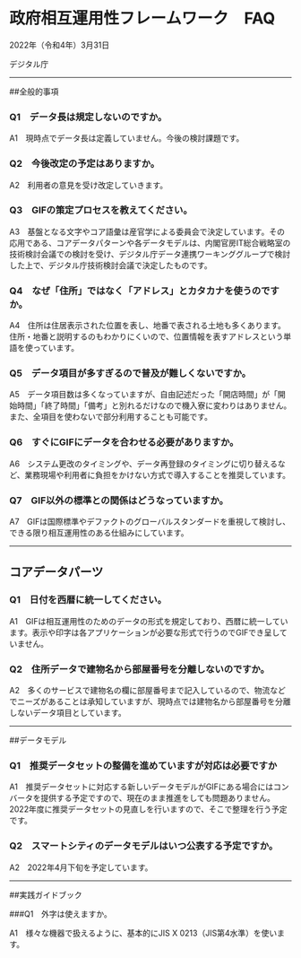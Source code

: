 
# 政府相互運用性フレームワーク　FAQ <!-- omit in toc -->

2022年（令和4年）3月31日

デジタル庁


-----
##全般的事項

### Q1　データ長は規定しないのですか。

A1　現時点でデータ長は定義していません。今後の検討課題です。

### Q2　今後改定の予定はありますか。

A2　利用者の意見を受け改定していきます。

### Q3　GIFの策定プロセスを教えてください。

A3　基盤となる文字やコア語彙は産官学による委員会で決定しています。その応用である、コアデータパターンや各データモデルは、内閣官房IT総合戦略室の技術検討会議での検討を受け、デジタル庁データ連携ワーキンググループで検討した上で、デジタル庁技術検討会議で決定したものです。

### Q4　なぜ「住所」ではなく「アドレス」とカタカナを使うのですか。

A4　住所は住居表示された位置を表し、地番で表される土地も多くあります。住所・地番と説明するのもわかりにくいので、位置情報を表すアドレスという単語を使っています。

### Q5　データ項目が多すぎるので普及が難しくないですか。

A5　データ項目数は多くなっていますが、自由記述だった「開店時間」が「開始時間」「終了時間」「備考」と別れるだけなので機入寮に変わりはありません。また、全項目を使わないで部分利用することも可能です。

### Q6　すぐにGIFにデータを合わせる必要がありますか。

A6　システム更改のタイミングや、データ再登録のタイミングに切り替えるなど、業務現場や利用者に負担をかけない方式で導入することを推奨しています。

### Q7　GIF以外の標準との関係はどうなっていますか。

A7　GIFは国際標準やデファクトのグローバルスタンダードを重視して検討し、できる限り相互運用性のある仕組みにしています。


-----
## コアデータパーツ

### Q1　日付を西暦に統一してください。

A1　GIFは相互運用性のためのデータの形式を規定しており、西暦に統一しています。表示や印字は各アプリケーションが必要な形式で行うのでGIFでき呈していません。

### Q2　住所データで建物名から部屋番号を分離しないのですか。

A2　多くのサービスで建物名の欄に部屋番号まで記入しているので、物流などでニーズがあることは承知していますが、現時点では建物名から部屋番号を分離しないデータ項目としています。


-----
##データモデル

### Q1　推奨データセットの整備を進めていますが対応は必要ですか

A1　推奨データセットに対応する新しいデータモデルがGIFにある場合にはコンバータを提供する予定ですので、現在のまま推進をしても問題ありません。2022年度に推奨データセットの見直しを行いますので、そこで整理を行う予定です。

### Q2　スマートシティのデータモデルはいつ公表する予定ですか。

A2　2022年4月下旬を予定しています。


-----
##実践ガイドブック

###Q1　外字は使えますか。

A1　様々な機器で扱えるように、基本的にJIS X 0213（JIS第4水準）を使います。

